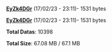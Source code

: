 [**EyZk4DGr**](/data/EyZk4DGr.txt) (17/02/23 - 23:11)- 1531 bytes

[**EyZk4DGr**](/data/EyZk4DGr.txt) (17/02/23 - 23:11)- 1531 bytes

**Total Datas**: 10398

**Total Size**: 67.08 MB / 67.1 MB